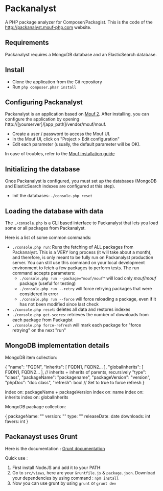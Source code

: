 Packanalyst
===========

A PHP package analyzer for Composer/Packagist.
This is the code of the http://packanalyst.mouf-php.com website.

Requirements
------------

Packanalyst requires a MongoDB database and an ElasticSearch database.

Install
-------

- Clone the application from the Git repository
- Run `php composer.phar install`

Configuring Packanalyst
-----------------------

Packanalyst is an application based on [Mouf 2](http://mouf-php.com). After installing, you can
configure the application by opening http://[yourserver]/[app_path]/vendor/mouf/mouf.

- Create a user / password to access the Mouf UI.
- In the Mouf UI, click on "Project > Edit configuration"
- Edit each parameter (usually, the default parameter will be OK).

In case of troubles, refer to the [Mouf installation guide](http://mouf-php.com/packages/mouf/mouf/doc/installing_mouf.md)

Initializing the database
-------------------------

Once Packanalyst is configured, you must set up the databases (MongoDB and ElasticSearch indexes are configured at this step).

- Init the databases: `./console.php reset`

Loading the database with data
------------------------------

The `./console.php` is a CLI based interface to Packanalyst that lets you load some or all packages from Packanalyst. 

Here is a list of some common commands:

- `./console.php run`: Runs the fetching of ALL packages from Packanalyst. This is a VERY long process (it will take
about a month), and therefore, is only meant to be fully run on Packanalyst production server. You can still use
this command on your local development environment to fetch a few packages to perform tests.
The run command accepts parameters:
	- `./console.php run --package="mouf/mouf"` will load only *mouf/mouf* package (useful for testing)
	- `./console.php run --retry` will force retrying packages that were considered in error
	- `./console.php run --force` will force reloading a package, even if it has not been modified since last check
- `./console.php reset`: deletes all data and restores indexes
- `./console.php get-scores`: retrieves the number of downloads from each package from Packagist
- `./console.php force-refresh` will mark each package for "force retrying" on the next "run"

MongoDB implementation details
------------------------------

MongoDB item collection:

{
	"name": "FQDN",
	"inherits": [ FQDN1, FQDN2... ],
	"globalInherits": [ FQDN1, FQDN2... ], // inherits + inherits of parents, recursively
	"type": "class",
	"packageName": "packagename",
	"packageVersion": "version",
	"phpDoc": "doc class",
	"refresh": bool // Set to true to force refresh
}

index on: packageName + packageVersion
index on: name
index on: inherits
index on: globalInherits

MongoDB package collection:

{
	packageName: ""
	version: ""
	type: ""
	releaseDate: date
	downloads: int
	favers: int
}

Packanayst uses Grunt
-------------------------
Here is the documentation : [Grunt documentation](http://gruntjs.com/)

Quick use :
1. First install NodeJS and add it to your PATH
2. Go to `src/views`, here are your `Gruntfile.js` & `package.json`. Download your dependencies by using command : `npm install`
3. Now you can use grunt by using `grunt` or `grunt dev`
